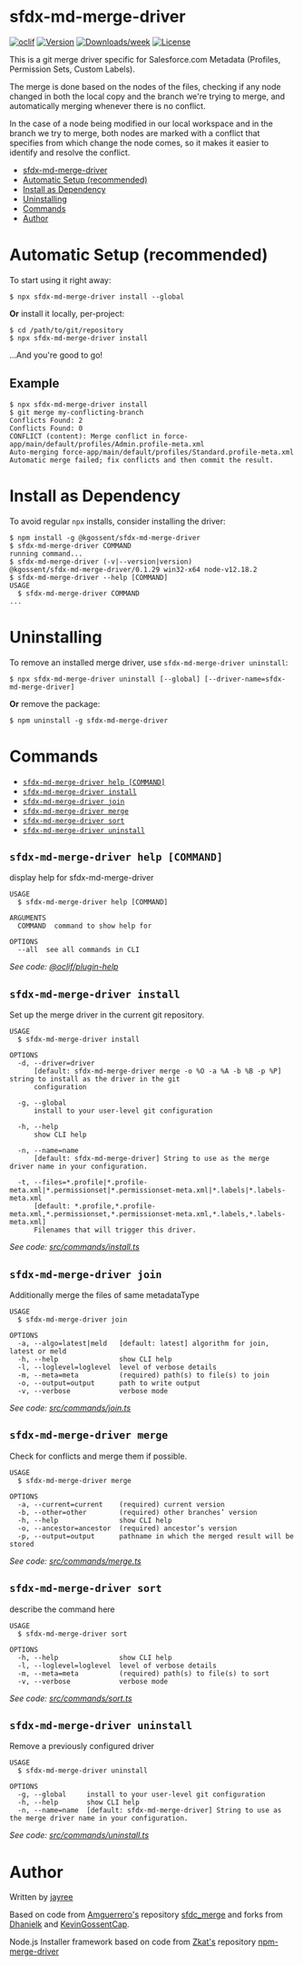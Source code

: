 # sfdx-md-merge-driver

[![oclif](https://img.shields.io/badge/cli-oclif-brightgreen.svg)](https://oclif.io)
[![Version](https://img.shields.io/npm/v/@kgossent/sfdx-md-merge-driver.svg)](https://npmjs.org/package/@kgossent/sfdx-md-merge-driver)
[![Downloads/week](https://img.shields.io/npm/dw/@kgossent/sfdx-md-merge-driver.svg)](https://npmjs.org/package/@kgossent/sfdx-md-merge-driver)
[![License](https://img.shields.io/npm/l/@kgossent/sfdx-md-merge-driver.svg)](https://github.com/jayree/sfdx-md-merge-driver/blob/master/package.json)
<!-- [![CircleCI](https://circleci.com/gh/jayree/sfdx-md-merge-driver/tree/master.svg?style=shield)](https://circleci.com/gh/jayree/sfdx-md-merge-driver/tree/master)
[![Appveyor CI](https://ci.appveyor.com/api/projects/status/github/jayree/sfdx-md-merge-driver?branch=master&svg=true)](https://ci.appveyor.com/project/jayree/sfdx-md-merge-driver/branch/master)
[![Codecov](https://codecov.io/gh/jayree/sfdx-md-merge-driver/branch/master/graph/badge.svg)](https://codecov.io/gh/jayree/sfdx-md-merge-driver) -->

This is a git merge driver specific for Salesforce.com Metadata (Profiles, Permission Sets, Custom Labels).

The merge is done based on the nodes of the files, checking if any node changed in both the local copy and the branch we're trying to merge, and automatically merging whenever there is no conflict.

In the case of a node being modified in our local workspace and in the branch we try to merge, both nodes are marked with a conflict that specifies from which change the node comes, so it makes it easier to identify and resolve the conflict.

<!-- toc -->
* [sfdx-md-merge-driver](#sfdx-md-merge-driver)
* [Automatic Setup (recommended)](#automatic-setup-recommended)
* [Install as Dependency](#install-as-dependency)
* [Uninstalling](#uninstalling)
* [Commands](#commands)
* [Author](#author)
<!-- tocstop -->

# Automatic Setup (recommended)

To start using it right away:

```
$ npx sfdx-md-merge-driver install --global
```

**Or** install it locally, per-project:

```
$ cd /path/to/git/repository
$ npx sfdx-md-merge-driver install
```

...And you're good to go!

## Example

```
$ npx sfdx-md-merge-driver install
$ git merge my-conflicting-branch
Conflicts Found: 2
Conflicts Found: 0
CONFLICT (content): Merge conflict in force-app/main/default/profiles/Admin.profile-meta.xml
Auto-merging force-app/main/default/profiles/Standard.profile-meta.xml
Automatic merge failed; fix conflicts and then commit the result.
```

# Install as Dependency

To avoid regular `npx` installs, consider installing the driver:

<!-- usage -->
```sh-session
$ npm install -g @kgossent/sfdx-md-merge-driver
$ sfdx-md-merge-driver COMMAND
running command...
$ sfdx-md-merge-driver (-v|--version|version)
@kgossent/sfdx-md-merge-driver/0.1.29 win32-x64 node-v12.18.2
$ sfdx-md-merge-driver --help [COMMAND]
USAGE
  $ sfdx-md-merge-driver COMMAND
...
```
<!-- usagestop -->

# Uninstalling

To remove an installed merge driver, use `sfdx-md-merge-driver uninstall`:

```
$ npx sfdx-md-merge-driver uninstall [--global] [--driver-name=sfdx-md-merge-driver]
```

**Or** remove the package:

```
$ npm uninstall -g sfdx-md-merge-driver
```

# Commands

<!-- commands -->
* [`sfdx-md-merge-driver help [COMMAND]`](#sfdx-md-merge-driver-help-command)
* [`sfdx-md-merge-driver install`](#sfdx-md-merge-driver-install)
* [`sfdx-md-merge-driver join`](#sfdx-md-merge-driver-join)
* [`sfdx-md-merge-driver merge`](#sfdx-md-merge-driver-merge)
* [`sfdx-md-merge-driver sort`](#sfdx-md-merge-driver-sort)
* [`sfdx-md-merge-driver uninstall`](#sfdx-md-merge-driver-uninstall)

## `sfdx-md-merge-driver help [COMMAND]`

display help for sfdx-md-merge-driver

```
USAGE
  $ sfdx-md-merge-driver help [COMMAND]

ARGUMENTS
  COMMAND  command to show help for

OPTIONS
  --all  see all commands in CLI
```

_See code: [@oclif/plugin-help](https://github.com/oclif/plugin-help/blob/v2.2.3/src/commands/help.ts)_

## `sfdx-md-merge-driver install`

Set up the merge driver in the current git repository.

```
USAGE
  $ sfdx-md-merge-driver install

OPTIONS
  -d, --driver=driver
      [default: sfdx-md-merge-driver merge -o %O -a %A -b %B -p %P] string to install as the driver in the git 
      configuration

  -g, --global
      install to your user-level git configuration

  -h, --help
      show CLI help

  -n, --name=name
      [default: sfdx-md-merge-driver] String to use as the merge driver name in your configuration.

  -t, --files=*.profile|*.profile-meta.xml|*.permissionset|*.permissionset-meta.xml|*.labels|*.labels-meta.xml
      [default: *.profile,*.profile-meta.xml,*.permissionset,*.permissionset-meta.xml,*.labels,*.labels-meta.xml] 
      Filenames that will trigger this driver.
```

_See code: [src/commands/install.ts](https://github.com/KevinGossentCap/sfdc_merge/blob/v0.1.29/src/commands/install.ts)_

## `sfdx-md-merge-driver join`

Additionally merge the files of same metadataType

```
USAGE
  $ sfdx-md-merge-driver join

OPTIONS
  -a, --algo=latest|meld   [default: latest] algorithm for join, latest or meld
  -h, --help               show CLI help
  -l, --loglevel=loglevel  level of verbose details
  -m, --meta=meta          (required) path(s) to file(s) to join
  -o, --output=output      path to write output
  -v, --verbose            verbose mode
```

_See code: [src/commands/join.ts](https://github.com/KevinGossentCap/sfdc_merge/blob/v0.1.29/src/commands/join.ts)_

## `sfdx-md-merge-driver merge`

Check for conflicts and merge them if possible.

```
USAGE
  $ sfdx-md-merge-driver merge

OPTIONS
  -a, --current=current    (required) current version
  -b, --other=other        (required) other branches’ version
  -h, --help               show CLI help
  -o, --ancestor=ancestor  (required) ancestor’s version
  -p, --output=output      pathname in which the merged result will be stored
```

_See code: [src/commands/merge.ts](https://github.com/KevinGossentCap/sfdc_merge/blob/v0.1.29/src/commands/merge.ts)_

## `sfdx-md-merge-driver sort`

describe the command here

```
USAGE
  $ sfdx-md-merge-driver sort

OPTIONS
  -h, --help               show CLI help
  -l, --loglevel=loglevel  level of verbose details
  -m, --meta=meta          (required) path(s) to file(s) to sort
  -v, --verbose            verbose mode
```

_See code: [src/commands/sort.ts](https://github.com/KevinGossentCap/sfdc_merge/blob/v0.1.29/src/commands/sort.ts)_

## `sfdx-md-merge-driver uninstall`

Remove a previously configured driver

```
USAGE
  $ sfdx-md-merge-driver uninstall

OPTIONS
  -g, --global     install to your user-level git configuration
  -h, --help       show CLI help
  -n, --name=name  [default: sfdx-md-merge-driver] String to use as the merge driver name in your configuration.
```

_See code: [src/commands/uninstall.ts](https://github.com/KevinGossentCap/sfdc_merge/blob/v0.1.29/src/commands/uninstall.ts)_
<!-- commandsstop -->

# Author

Written by [jayree](https://github.com/jayree)

Based on code from [Amguerrero's](https://github.com/amguerrero) repository [sfdc_merge](https://github.com/amguerrero/sfdc_merge) and forks from [Dhanielk](https://github.com/Dhanielk/sfdc_merge) and [KevinGossentCap](https://github.com/KevinGossentCap/sfdc_merge).

Node.js Installer framework based on code from [Zkat's](https://github.com/zkat) repository [npm-merge-driver](https://github.com/npm/npm-merge-driver)
